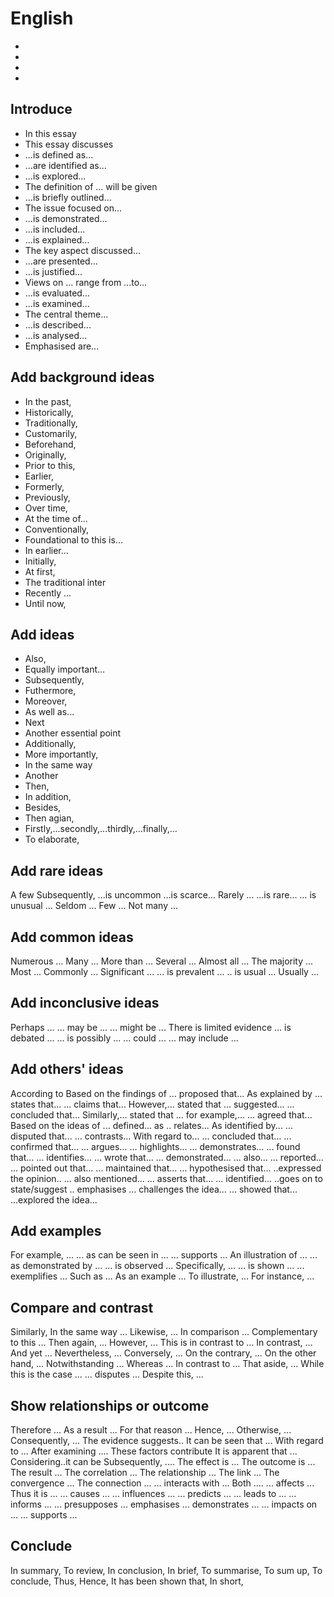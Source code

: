 # English
- 
-
- 
- 

## Introduce
- In this essay
- This essay discusses
- ...is defined as...
- ...are identified as...
- ...is explored...
- The definition of ... will be given
- ...is briefly outlined...
- The issue focused on...
- ...is demonstrated...
- ...is included...
- ...is explained...
- The key aspect discussed...
- ...are presented...
- ...is justified...
- Views on ... range from ...to...
- ...is evaluated...
- ...is examined...
- The central theme...
- ...is described...
- ...is analysed...
- Emphasised are...

## Add background ideas
- In the past,
- Historically,
- Traditionally,
- Customarily,
- Beforehand,
- Originally,
- Prior to this,
- Earlier,
- Formerly,
- Previously,
- Over time,
- At the time of...
- Conventionally,
- Foundational to this is...
- In earlier...
- Initially,
- At first,
- The traditional inter
- Recently ...
- Until now,

## Add ideas
- Also,
- Equally important...
- Subsequently,
- Futhermore,
- Moreover,
- As well as...
- Next
- Another essential point
- Additionally,
- More importantly,
- In the same way
- Another
- Then,
- In addition,
- Besides,
- Then agian,
- Firstly,...secondly,...thirdly,...finally,...
- To elaborate,

## Add rare ideas
A few
Subsequently,
...is uncommon
...is scarce...
Rarely ...
...is rare...
... is unusual ...
Seldom ...
Few ...
Not many ...

## Add common ideas
Numerous ...
Many ...
More than ...
Several ...
Almost all ...
The majority ...
Most ...
Commonly ...
Significant ...
... is prevalent ...
.. is usual ...
Usually ...

## Add inconclusive ideas
Perhaps ...
... may be ...
... might be ...
There is limited evidence
... is debated ...
... is possibly ...
... could ...
... may include ...

## Add others' ideas
According to
Based on the findings of
... proposed that...
As explained by
... states that...
... claims that...
However,... stated that
... suggested...
... concluded that...
Similarly,... stated that
... for example,...
... agreed that...
Based on the ideas of
... defined... as
.. relates...
As identified by...
... disputed that...
... contrasts...
With regard to...
... concluded that...
... confirmed that...
... argues...
... highlights...
... demonstrates...
... found that...
... identifies...
... wrote that...
... demonstrated...
... also...
... reported...
... pointed out that...
... maintained that...
... hypothesised that...
..expressed the opinion..
... also mentioned...
... asserts that...
... identified...
..goes on to state/suggest
.. emphasises
... challenges the idea...
... showed that...
...explored the idea...

## Add examples
For example, ...
... as can be seen in ...
... supports ...
An illustration of ...
... as demonstrated by ...
... is observed ...
Specifically, ...
... is shown ...
... exemplifies ...
Such as ...
As an example ...
To illustrate, ...
For instance, ...

## Compare and contrast
Similarly,
In the same way ...
Likewise, ...
In comparison ...
Complementary to this ...
Then again, ...
However, ...
This is in contrast to ...
In contrast, ...
And yet ...
Nevertheless, ...
Conversely, ...
On the contrary, ...
On the other hand, ...
Notwithstanding ...
Whereas ...
In contrast to ...
That aside, ...
While this is the case ...
... disputes ...
Despite this, ...

## Show relationships or outcome
Therefore ...
As a result ...
For that reason ...
Hence, ...
Otherwise, ...
Consequently, ...
The evidence suggests..
It can be seen that ...
With regard to ...
After examining ....
These factors contribute
It is apparent that ...
Considering..it can be
Subsequently, ....
The effect is ...
The outcome is ...
The result ...
The correlation ...
The relationship ...
The link ...
The convergence ...
The connection ...
... interacts with ...
Both ....
... affects ...
Thus it is ...
... causes ...
... influences ...
... predicts ...
... leads to ...
... informs ...
... presupposes
... emphasises
... demonstrates ...
... impacts on ...
... supports ...

## Conclude
In summary,
To review,
In conclusion,
In brief,
To summarise,
To sum up,
To conclude,
Thus,
Hence,
It has been shown that,
In short,
